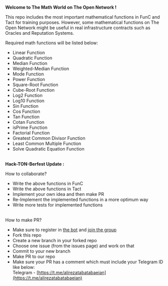 **Welcome to The Math World on The Open Network !**

This repo includes the most important mathematical functions in FunC and Tact for training purposes. However, some mathematical functions on The Open Network might be useful in real infrastructure contracts such as Oracles and Reputation Systems.

Required math functions will be listed below: 
- Linear Function
- Quadratic Function
- Median Function
- Weighted-Median Function
- Mode Function
- Power Function
- Square-Root Function
- Cube-Root Function
- Log2 Function
- Log10 Function
- Sin Function
- Cos Function
- Tan Function
- Cotan Function
- isPrime Function
- Factorial Function
- Greatest Common Divisor Function
- Least Common Multiple Function
- Solve Quadratic Equation Function

\
**Hack-TON-Berfest Update :**

How to collaborate?
- Write the above functions in FunC
- Write the above functions in Tact
- Implement your own idea and then make PR
- Re-Implement the implemented functions in a more optimum way
- Write more tests for implemented functions

\
How to make PR?
- Make sure to register in [the bot](https://t.me/hacktonberfest_bot) and [join the group](https://t.me/hack_ton_berfest_2023)
- Fork this repo
- Create a new branch in your forked repo
- Choose one issue (from the issues page) and work on that
- Commit to your new branch
- Make PR to our repo
- Make sure your PR has a comment which must include your Telegram ID like below:\
Telegram - [https://t.me/alirezatabatabaeian](https://t.me/alirezatabatabaeian)